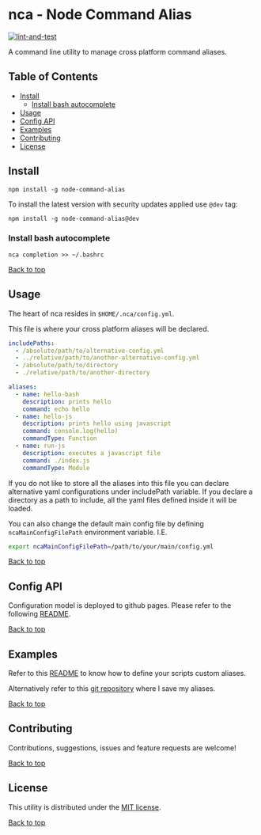 # nca - Node Command Alias

[![lint-and-test](https://github.com/gturi/nca/actions/workflows/lint-and-test.yml/badge.svg)](https://github.com/gturi/nca/actions/workflows/lint-and-test.yml)

A command line utility to manage cross platform command aliases.


## Table of Contents

- [Install](#Install)
  - [Install bash autocomplete](#Install-bash-autocomplete)
- [Usage](#Usage)
- [Config API](#Config-API)
- [Examples](#Examples)
- [Contributing](#Contributing)
- [License](#License)


## Install

```
npm install -g node-command-alias
```

To install the latest version with security updates applied use `@dev` tag:

```
npm install -g node-command-alias@dev
```


### Install bash autocomplete

```
nca completion >> ~/.bashrc
```

[Back to top](#nca---Node-Command-Alias)


## Usage

The heart of nca resides in `$HOME/.nca/config.yml`.

This file is where your cross platform aliases will be declared.

```yaml
includePaths:
  - /absolute/path/to/alternative-config.yml
  - ../relative/path/to/another-alternative-config.yml
  - /absolute/path/to/directory
  - ./relative/path/to/another-directory

aliases:
  - name: hello-bash
    description: prints hello
    command: echo hello
  - name: hello-js
    description: prints hello using javascript
    command: console.log(hello)
    commandType: Function
  - name: run-js
    description: executes a javascript file
    command: ./index.js
    commandType: Module
```

If you do not like to store all the aliases into this file you can declare alternative yaml configurations under includePath variable. If you declare a directory as a path to include, all the yaml files defined inside it will be loaded.

You can also change the default main config file by defining `ncaMainConfigFilePath` environment variable. I.E.

```bash
export ncaMainConfigFilePath=/path/to/your/main/config.yml
```

[Back to top](#nca---Node-Command-Alias)


## Config API

Configuration model is deployed to github pages. Please refer to the following [README](https://github.com/gturi/nca/blob/gh-pages/README.md).

[Back to top](#nca---Node-Command-Alias)


## Examples

Refer to this [README](./examples/README.md) to know how to define your scripts custom aliases.

Alternatively refer to this [git repository](https://github.com/gturi/nca-aliases) where I save my aliases.


[Back to top](#nca---Node-Command-Alias)


## Contributing

Contributions, suggestions, issues and feature requests are welcome!

[Back to top](#nca---Node-Command-Alias)


## License

This utility is distributed under the [MIT license](LICENSE).

[Back to top](#nca---Node-Command-Alias)
